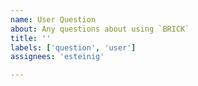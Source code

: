 ```yaml
---
name: User Question
about: Any questions about using `BRICK`
title: ''
labels: ['question', 'user']
assignees: 'esteinig'

---
```


